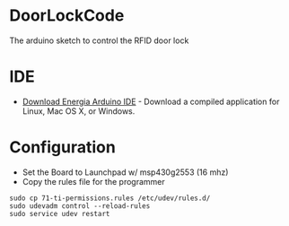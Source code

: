 # DoorLockCode
The arduino sketch to control the RFID door lock

# IDE

* [Download Energia Arduino IDE](http://energia.nu/download/) - Download a compiled application for Linux, Mac OS X, or Windows.

# Configuration

* Set the Board to Launchpad w/ msp430g2553 (16 mhz)  
* Copy the rules file for the programmer
```
sudo cp 71-ti-permissions.rules /etc/udev/rules.d/
sudo udevadm control --reload-rules
sudo service udev restart
```
